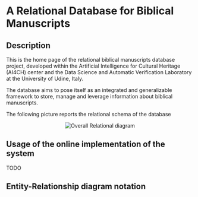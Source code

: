 # A Relational Database for Biblical Manuscripts

## Description

This is the home page of the relational biblical manuscripts database project, developed within the Artificial Intelligence for Cultural Heritage (AI4CH) center and the Data Science and Automatic Verification Laboratory at the University of Udine, Italy.

The database aims to pose itself as an integrated and generalizable framework to store, manage and leverage information about biblical manuscripts.

The following picture reports the relational schema of the database

<p align="center">
<img src="https://github.com/dslab-uniud/Database-biblical-manuscripts/blob/main/relational.png" alt="Overall Relational diagram" />
</p>


## Usage of the online implementation of the system

TODO


## Entity-Relationship diagram notation
